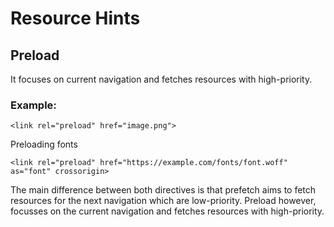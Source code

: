 # Resource Hints
## Preload 

It focuses on current navigation and fetches resources with high-priority.

### Example: 
```
<link rel="preload" href="image.png">
```

Preloading fonts
```
<link rel="preload" href="https://example.com/fonts/font.woff" as="font" crossorigin>
```
The main difference between both directives is that prefetch aims to fetch resources for the next navigation which are low-priority. Preload however, focusses on the current navigation and fetches resources with high-priority.
